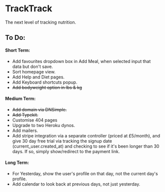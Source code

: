 # TrackTrack

The next level of tracking nutrition.

## To Do:

#### Short Term:

- Add favourites dropdown box in Add Meal, when selected input that data but don't save.
- Sort homepage view.
- Add Help and Diet pages.
- Add Keyboard shortcuts popup.
- ~~Add bodyweight option in lbs & kg~~

#### Medium Term:

- ~~Add domain via DNSimple.~~
- ~~Add Typekit.~~
- Customise 404 pages
- Upgrade to two Heroku dynos.
- Add mailers.
- Add stripe integration via a separate controller (priced at £5/month), and give 30 day free trial via tracking the signup date (current_user.created_at) and checking to see if it's been longer than 30 days. If so, simply show/redirect to the payment link. 

#### Long Term:

- For Yesterday, show the user's profile on that day, not the current day's profile.
- Add calendar to look back at previous days, not just yesterday.
